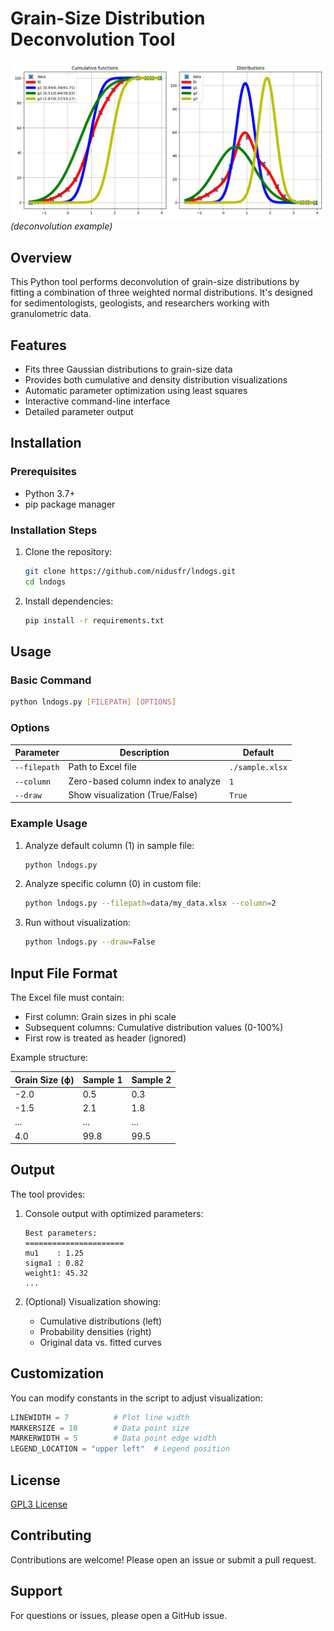 # Grain-Size Distribution Deconvolution Tool

![Example Plot](example_plot.png) *(deconvolution example)*

## Overview

This Python tool performs deconvolution of grain-size distributions by fitting a combination of three weighted normal distributions. It's designed for sedimentologists, geologists, and researchers working with granulometric data.

## Features

- Fits three Gaussian distributions to grain-size data
- Provides both cumulative and density distribution visualizations
- Automatic parameter optimization using least squares
- Interactive command-line interface
- Detailed parameter output

## Installation

### Prerequisites

- Python 3.7+
- pip package manager

### Installation Steps

1. Clone the repository:
   ```bash
   git clone https://github.com/nidusfr/lndogs.git
   cd lndogs
   ```

2. Install dependencies:
   ```bash
   pip install -r requirements.txt
   ```

## Usage

### Basic Command

```bash
python lndogs.py [FILEPATH] [OPTIONS]
```

### Options

| Parameter | Description | Default |
|-----------|-------------|---------|
| `--filepath` | Path to Excel file | `./sample.xlsx` |
| `--column` | Zero-based column index to analyze | `1` |
| `--draw` | Show visualization (True/False) | `True` |

### Example Usage

1. Analyze default column (1) in sample file:
   ```bash
   python lndogs.py
   ```

2. Analyze specific column (0) in custom file:
   ```bash
   python lndogs.py --filepath=data/my_data.xlsx --column=2
   ```

3. Run without visualization:
   ```bash
   python lndogs.py --draw=False
   ```

## Input File Format

The Excel file must contain:

- First column: Grain sizes in phi scale
- Subsequent columns: Cumulative distribution values (0-100%)
- First row is treated as header (ignored)

Example structure:

| Grain Size (ϕ) | Sample 1 | Sample 2 |
|----------------|----------|----------|
| -2.0           | 0.5      | 0.3      |
| -1.5           | 2.1      | 1.8      |
| ...            | ...      | ...      |
| 4.0            | 99.8     | 99.5     |

## Output

The tool provides:

1. Console output with optimized parameters:
   ```
   Best parameters:
   ======================
   mu1    : 1.25
   sigma1 : 0.82
   weight1: 45.32
   ...
   ```

2. (Optional) Visualization showing:
   - Cumulative distributions (left)
   - Probability densities (right)
   - Original data vs. fitted curves

## Customization

You can modify constants in the script to adjust visualization:

```python
LINEWIDTH = 7          # Plot line width
MARKERSIZE = 10        # Data point size
MARKERWIDTH = 5        # Data point edge width
LEGEND_LOCATION = "upper left"  # Legend position
```

## License

[GPL3 License](LICENSE)

## Contributing

Contributions are welcome! Please open an issue or submit a pull request.

## Support

For questions or issues, please open a GitHub issue.
